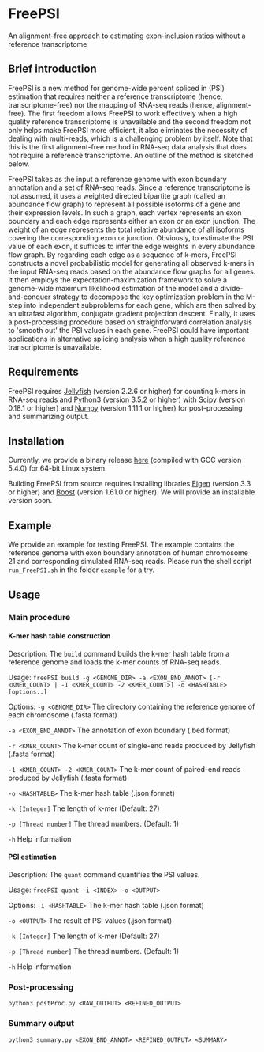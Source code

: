 # FreePSI
An alignment-free approach to estimating exon-inclusion ratios without a reference transcriptome

## Brief introduction
FreePSI is a new method for genome-wide percent spliced in (PSI) estimation that requires neither a reference transcriptome (hence, transcriptome-free) nor the mapping of RNA-seq reads (hence, alignment-free). The first freedom allows FreePSI to work effectively when a high quality reference transcriptome is unavailable and the second freedom not only helps make FreePSI more efficient, it also eliminates the necessity of dealing with multi-reads, which is a challenging problem by itself. Note that this is the first alignment-free method in RNA-seq data analysis that does not require a reference transcriptome. An outline of the method is sketched below.

FreePSI takes as the input a reference genome with exon boundary annotation and a set of RNA-seq reads. Since a reference transcriptome is not assumed, it uses a weighted directed bipartite graph (called an abundance flow graph) to represent all possible isoforms of a gene and their expression levels. In such a graph, each vertex represents an exon boundary and each edge represents either an exon or an exon junction. The weight of an edge represents the total relative abundance of all isoforms covering the corresponding exon or junction. Obviously, to estimate the PSI value of each exon, it suffices to infer the edge weights in every abundance flow graph. By regarding each edge as a sequence of k-mers, FreePSI constructs a novel probabilistic model for generating all observed k-mers in the input RNA-seq reads based on the abundance flow graphs for all genes. It then employs the expectation-maximization framework to solve a genome-wide maximum likelihood estimation of the model and a divide-and-conquer strategy to decompose the key optimization problem in the M-step into independent subproblems for each gene, which are then solved by an ultrafast algorithm, conjugate gradient projection descent. Finally, it uses a post-processing procedure based on straightforward correlation analysis to 'smooth out' the PSI values in each gene. FreePSI could have important applications in alternative splicing analysis when a high quality reference transcriptome is unavailable.

## Requirements
FreePSI requires [Jellyfish](https://github.com/gmarcais/Jellyfish/releases) (version 2.2.6 or higher) for counting k-mers in RNA-seq reads and [Python3](https://www.python.org/downloads/) (version 3.5.2 or higher) with [Scipy](https://www.scipy.org/) (version 0.18.1 or higher) and [Numpy](http://www.numpy.org/) (version 1.11.1 or higher) for post-processing and summarizing output.

## Installation
Currently, we provide a binary release [here](https://github.com/JY-Zhou/FreePSI/releases) (compiled with GCC version 5.4.0) for 64-bit Linux system.

Building FreePSI from source requires installing libraries [Eigen](http://eigen.tuxfamily.org) (version 3.3 or higher) and [Boost](http://www.boost.org) (version 1.61.0 or higher).
We will provide an installable version soon.

## Example
We provide an example for testing FreePSI.
The example contains the reference genome with exon boundary annotation of human chromosome 21 and corresponding simulated RNA-seq reads.
Please run the shell script `run_FreePSI.sh` in the folder `example` for a try.

## Usage
### Main procedure
#### K-mer hash table construction
Description:
  The `build` command builds the k-mer hash table from a reference genome and loads the k-mer counts of RNA-seq reads.

Usage:
  `freePSI build -g <GENOME_DIR> -a <EXON_BND_ANNOT> [-r <KMER_COUNT> | -1 <KMER_COUNT> -2 <KMER_COUNT>] -o <HASHTABLE> [options..]`

Options:
  `-g <GENOME_DIR>`                  The directory containing the reference genome of each chromosome (.fasta format)
  
  `-a <EXON_BND_ANNOT>`              The annotation of exon boundary (.bed format)
  
  `-r <KMER_COUNT>`                  The k-mer count of single-end reads produced by Jellyfish (.fasta format)
  
  `-1 <KMER_COUNT> -2 <KMER_COUNT>`  The k-mer count of paired-end reads produced by Jellyfish (.fasta format)
  
  `-o <HASHTABLE>`                   The k-mer hash table (.json format)
  
  `-k [Integer]`                     The length of k-mer (Default: 27)
  
  `-p [Thread number]`               The thread numbers. (Default: 1)
  
  `-h`                               Help information

#### PSI estimation
Description:
  The `quant` command quantifies the PSI values.

Usage:
  `freePSI quant -i <INDEX> -o <OUTPUT>`

Options:
  `-i <HASHTABLE>`                   The k-mer hash table (.json format)
  
  `-o <OUTPUT>`                      The result of PSI values (.json format)
  
  `-k [Integer]`                     The length of k-mer (Default: 27)
  
  `-p [Thread number]`               The thread numbers. (Default: 1)
  
  `-h`                               Help information


### Post-processing
`python3 postProc.py <RAW_OUTPUT> <REFINED_OUTPUT>`

### Summary output
`python3 summary.py <EXON_BND_ANNOT> <REFINED_OUTPUT> <SUMMARY>`
